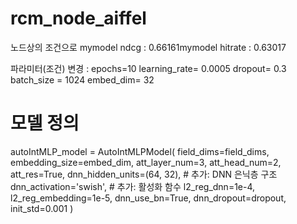 # rcm_node_aiffel

노드상의 조건으로 mymodel ndcg : 0.66161mymodel hitrate : 0.63017

파라미터(조건) 변경 :
epochs=10
learning_rate= 0.0005
dropout= 0.3
batch_size = 1024
embed_dim= 32

# 모델 정의
autoIntMLP_model = AutoIntMLPModel(
    field_dims=field_dims,
    embedding_size=embed_dim,
    att_layer_num=3,
    att_head_num=2,
    att_res=True,
    dnn_hidden_units=(64, 32),               # 추가: DNN 은닉층 구조
    dnn_activation='swish',                  # 추가: 활성화 함수
    l2_reg_dnn=1e-4,
    l2_reg_embedding=1e-5,
    dnn_use_bn=True,
    dnn_dropout=dropout,
    init_std=0.001
)
